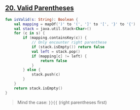 ## [20. Valid Parentheses](https://leetcode.com/problems/valid-parentheses/)

```kotlin
fun isValid(s: String): Boolean {
    val mapping = mapOf(')' to '(', ']' to '[', '}' to '{')
    val stack = java.util.Stack<Char>()
    for (c in s) {
        if (mapping.containsKey(c)) {
            // Only encounter right parenthese
            if (stack.isEmpty()) return false
            val left = stack.pop()
            if (mapping[c] != left) {
                return false
            }
        } else {
            stack.push(c)
        }
    }
    return stack.isEmpty()
}
```

> Mind the case: `}}{{` (right parentheses first)